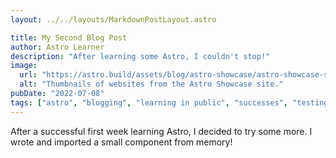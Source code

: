 ```yaml
---
layout: ../../layouts/MarkdownPostLayout.astro

title: My Second Blog Post
author: Astro Learner
description: "After learning some Astro, I couldn't stop!"
image:
  url: "https://astro.build/assets/blog/astro-showcase/astro-showcase-screenshot.jpg"
  alt: "Thumbnails of websites from the Astro Showcase site."
pubDate: "2022-07-08"
tags: ["astro", "blogging", "learning in public", "successes", "testing"]
---
```


After a successful first week learning Astro, I decided to try some more. I wrote and imported a small component from memory!

